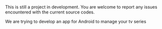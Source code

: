 This is still a project in development.
You are welcome to report any issues encountered with the current source codes.

We are trying to develop an app for Android to manage your tv series
